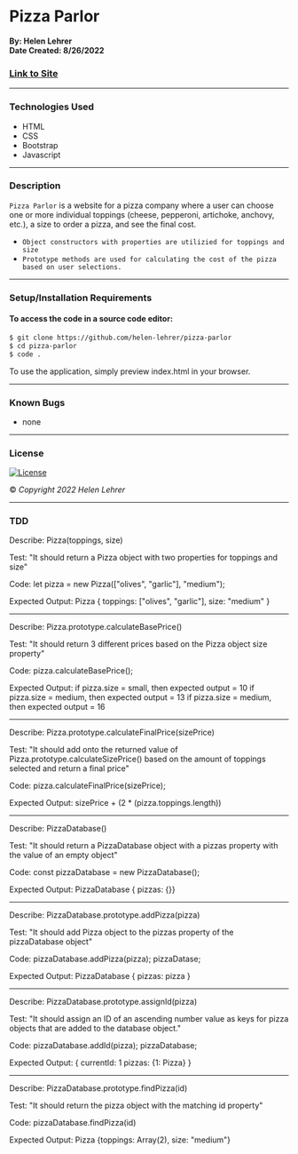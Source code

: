 # Pizza Parlor

**By: Helen Lehrer**  
**Date Created: 8/26/2022**

### [Link to Site](https://helen-lehrer.github.io/pizza-parlor/)
---
### Technologies Used
* HTML
* CSS
* Bootstrap
* Javascript
---

### Description

`Pizza Parlor` is a website for a pizza company where a user can choose one or more individual toppings (cheese, pepperoni, artichoke, anchovy, etc.), a size to order a pizza, and see the final cost.
* `Object constructors with properties are utilizied for toppings and size`
* `Prototype methods are used for calculating the cost of the pizza based on user selections.`

---

### Setup/Installation Requirements

#### To access the code in a source code editor: 
```bash
$ git clone https://github.com/helen-lehrer/pizza-parlor
$ cd pizza-parlor
$ code .
```
To use the application, simply preview index.html in your browser.

---
### Known Bugs
* none

---

### License
[![License](https://img.shields.io/badge/License-BSD_3--Clause-blue.svg)](https://opensource.org/licenses/BSD-3-Clause)

&copy; _Copyright 2022 Helen Lehrer_

---
### TDD
Describe: Pizza(toppings, size)

Test: "It should return a Pizza object with two properties for toppings and size"

Code: let pizza = new Pizza(["olives", "garlic"], "medium");

Expected Output: Pizza { toppings: ["olives", "garlic"], size: "medium" }


-------------------------

Describe: Pizza.prototype.calculateBasePrice()

Test: "It should return 3 different prices based on the Pizza object size property"

Code: pizza.calculateBasePrice();

Expected Output:
if pizza.size = small, then expected output = 10
if pizza.size = medium, then expected output = 13
if pizza.size = medium, then expected output = 16

-------------------------

Describe: Pizza.prototype.calculateFinalPrice(sizePrice)

Test: "It should add onto the returned value of Pizza.prototype.calculateSizePrice() based on the amount of toppings selected and return a final price"

Code: pizza.calculateFinalPrice(sizePrice);

Expected Output:
sizePrice + (2 * (pizza.toppings.length))

-------------------------

Describe: PizzaDatabase()

Test: "It should return a PizzaDatabase object with a pizzas property with the value of an empty object"

Code: const pizzaDatabase = new PizzaDatabase();

Expected Output: PizzaDatabase { pizzas: {}}

-------------------------

Describe: PizzaDatabase.prototype.addPizza(pizza)

Test: "It should add Pizza object to the pizzas property of the pizzaDatabase object"

Code: 
pizzaDatabase.addPizza(pizza);
pizzaDatase;

Expected Output: PizzaDatabase { pizzas: pizza }

-------------------------

Describe: PizzaDatabase.prototype.assignId(pizza)

Test: "It should assign an ID of an ascending number value as keys for pizza objects that are added to the database object."

Code: 
pizzaDatabase.addId(pizza);
pizzaDatabase;

Expected Output:
{ currentId: 1
pizzas: {1: Pizza} }

-------------------------

Describe: PizzaDatabase.prototype.findPizza(id)

Test: "It should return the pizza object with the matching id property"

Code: pizzaDatabase.findPizza(id)

Expected Output:
Pizza {toppings: Array(2), size: "medium"}




